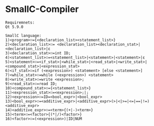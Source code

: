 # SmallC-Compiler

    Requiremnets:
    Qt 5.9.0

    SmallC language:
    1)<program>∷={<declaration_list><statement_list>}
    2)<declaration_list>∷= <declaration_list><declaration_stat>|<declaration_list>|ε 
    3)<declaration_stat>∷=int ID;
    4)<statement_list>∷=<statement_list>|<statement>|<statement>|ε
    5)<statement>∷=<if_stat>|<while_stat>|<read_stat>|<write_stat>|<compound_stat>|<expression_stat>
    6)<if_stat>∷=if (<expression>) <statement> [else <statement>]
    7)<while_stat>∷=while (<expression>) <statement>
    8)<write_stat>∷=write <expression>;
    9)<read_stat>∷=read ID;
    10)<compound_stat>∷={<statement_list>}
    11)<expression_stat>∷=<expression>;|;
    12)<expression>∷=ID=<bool_expr>|<bool_expr>
    13)<bool_expr>∷=<additive_expr>|<additive_expr>(>|<|>=|<=|==|!=)<additive_expr>
    14)<additive_expr>∷=<term>{(+|-)<term>}
    15)<term>∷=<factor>{(*|/)<factor>}
    16)<factor>∷=(<expression>)|ID|NUM
